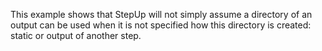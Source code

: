 This example shows that StepUp will not simply assume a directory of an output can be used
when it is not specified how this directory is created: static or output of another step.

